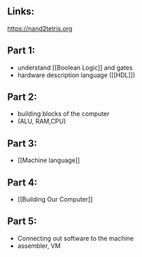 ## Links:
https://nand2tetris.org

## Part 1: 
- understand [[Boolean Logic]] and gates
- hardware description language ([[HDL]])

## Part 2:
- building blocks of the computer
- (ALU, RAM,CPU)

## Part 3:
- [[Machine language]]

## Part 4:
- [[Building Our Computer]]

## Part 5:
- Connecting out software to the machine
- assembler, VM

